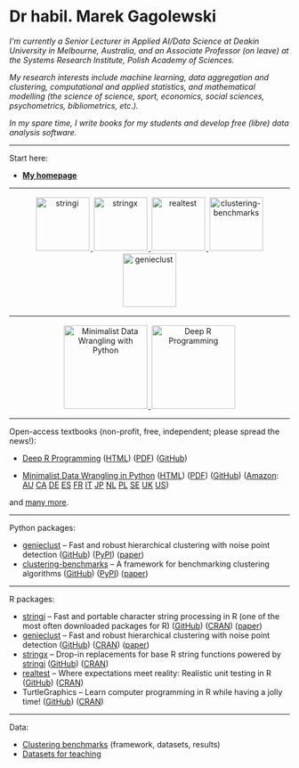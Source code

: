 # Dr habil. Marek Gagolewski

*I'm currently a Senior Lecturer in Applied AI/Data Science at Deakin University in Melbourne, Australia, and an Associate Professor (on leave) at the Systems Research Institute, Polish Academy of Sciences.*

*My research interests include machine learning, data aggregation and clustering, computational and applied statistics, and mathematical modelling (the science of science, sport, economics, social sciences, psychometrics, bibliometrics, etc.).*

*In my spare time, I write books for my students and develop free (libre) data analysis software.*

---

Start here:

* **[My homepage](https://www.gagolewski.com/)**
---


<div style="clear: both; text-align: center; margin-left: auto; margin-right: auto; display: block; width: 100%; align: center">
<a href='https://stringi.gagolewski.com/'>
<img src='https://www.gagolewski.com/_static/img/stringi.png' alt='stringi' width='96px' style='margin: 2px' />
</a>
<a href='https://stringx.gagolewski.com/'>
<img src='https://www.gagolewski.com/_static/img/stringx.png' alt='stringx' width='96px' style='margin: 2px' />
</a>
<a href='https://realtest.gagolewski.com/'>
<img src='https://www.gagolewski.com/_static/img/realtest.png' alt='realtest' width='96px' style='margin: 2px' />
</a>
<a href='https://clustering-benchmarks.gagolewski.com/'>
<img src='https://www.gagolewski.com/_static/img/clustbench.png' alt='clustering-benchmarks' width='96px' style='margin: 2px' />
</a>
<a href='https://genieclust.gagolewski.com/'>
<img src='https://www.gagolewski.com/_static/img/genieclust.png' alt='genieclust' width='96px' style='margin: 2px' />
</a>
</div>
    
---


<div style="clear: both; text-align: center; margin-left: auto; margin-right: auto; display: block; width: 100%; align: center">
<a href='https://datawranglingpy.gagolewski.com/'>
<img src='https://www.gagolewski.com/_static/img/datawranglingpy-cover.png' alt='Minimalist Data Wrangling with Python' width='150px' style='margin: 2px' />
</a>
<a href='https://deepr.gagolewski.com/'>
<img src='https://www.gagolewski.com/_static/img/deepr-cover.png' alt='Deep R Programming' width='150px' style='margin: 2px' />
</a>
</div>

---


Open-access textbooks (non-profit, free, independent; please spread the news!):

* [Deep R Programming](https://deepr.gagolewski.com/)
  ([HTML](https://deepr.gagolewski.com/))
  ([PDF](https://deepr.gagolewski.com/deepr.pdf))
  ([GitHub](https://github.com/gagolews/deepr))
  
* [Minimalist Data Wrangling in Python](https://datawranglingpy.gagolewski.com/)
  ([HTML](https://datawranglingpy.gagolewski.com/))
  ([PDF](https://datawranglingpy.gagolewski.com/datawranglingpy.pdf))
  ([GitHub](https://github.com/gagolews/datawranglingpy))
  ([Amazon](https://www.amazon.com/dp/0645571911):
  [AU](https://amazon.com.au/dp/0645571911)
  [CA](https://amazon.ca/dp/0645571911)
  [DE](https://amazon.de/dp/0645571911)
  [ES](https://amazon.es/dp/0645571911)
  [FR](https://amazon.fr/dp/0645571911)
  [IT](https://amazon.it/dp/0645571911)
  [JP](https://amazon.co.jp/dp/0645571911)
  [NL](https://amazon.nl/dp/0645571911)
  [PL](https://amazon.pl/dp/0645571911)
  [SE](https://amazon.se/dp/0645571911)
  [UK](https://amazon.co.uk/dp/0645571911)
  [US](https://amazon.com/dp/0645571911))

and [many more](https://www.gagolewski.com/publications_by_type.html).



---

Python packages:

* [genieclust](https://genieclust.gagolewski.com/) – Fast and robust hierarchical clustering with noise point detection
  ([GitHub](https://github.com/gagolews/genieclust))
  ([PyPI](https://pypi.org/project/genieclust/))
  ([paper](https://doi.org/10.1016/j.softx.2021.100722))
* [clustering-benchmarks](http://clustering-benchmarks.gagolewski.com/) – A framework for benchmarking clustering algorithms 
  ([GitHub](https://github.com/gagolews/clustering-benchmarks/))
  ([PyPI](https://pypi.org/project/clustering-benchmarks/))
  ([paper](https://doi.org/10.1016/j.softx.2022.101270))
  
---



R packages:

* [stringi](https://stringi.gagolewski.com/) – Fast and portable character string processing in R (one of the most often downloaded packages for R)
  ([GitHub](https://github.com/gagolews/stringi))
  ([CRAN](https://cran.r-project.org/package=stringi)) 
  ([paper](https://doi.org/10.18637/jss.v103.i02))
* [genieclust](https://genieclust.gagolewski.com/) – Fast and robust hierarchical clustering with noise point detection
  ([GitHub](https://github.com/gagolews/genieclust))
  ([CRAN](https://cran.r-project.org/package=genieclust)) 
  ([paper](https://doi.org/10.1016/j.softx.2021.100722))
* [stringx](https://stringx.gagolewski.com/) – Drop-in replacements for base R string functions powered by [stringi](https://stringi.gagolewski.com/)
  ([GitHub](https://github.com/gagolews/stringx))
  ([CRAN](https://cran.r-project.org/package=stringx)) 
* [realtest](https://realtest.gagolewski.com/) – Where expectations meet reality: Realistic unit testing in R
  ([GitHub](https://github.com/gagolews/realtest))
  ([CRAN](https://cran.r-project.org/package=realtest)) 
* TurtleGraphics – Learn computer programming in R while having a jolly time!
  ([GitHub](https://github.com/gagolews/TurtleGraphics))
  ([CRAN](https://cran.r-project.org/package=TurtleGraphics)) 

 
---


Data:

* [Clustering benchmarks](https://clustering-benchmarks.gagolewski.com/) (framework, datasets, results)
* [Datasets for teaching](https://github.com/gagolews/teaching-data)
